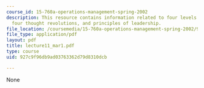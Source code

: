 ```yaml
---
course_id: 15-760a-operations-management-spring-2002
description: This resource contains information related to four levels of quality,
  four thought revolutions, and principles of leadership.
file_location: /coursemedia/15-760a-operations-management-spring-2002/927c9f96db9ad03763362d79d8310dcb_lecture11_mar1.pdf
file_type: application/pdf
layout: pdf
title: lecture11_mar1.pdf
type: course
uid: 927c9f96db9ad03763362d79d8310dcb

---
```

None